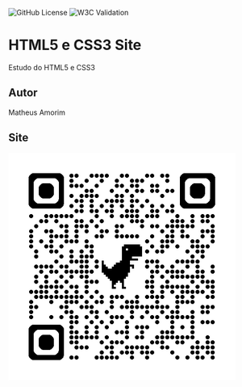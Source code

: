 ![GitHub License](https://img.shields.io/github/license/Amorimo/Site?style=social)
![W3C Validation](https://img.shields.io/w3c-validation/html?targetUrl=https%3A%2F%2Famorimo.github.io%2FSite%2F)

# HTML5 e CSS3 Site
Estudo do HTML5 e CSS3
## Autor
Matheus Amorim
## Site
![](img/qrcode.png)
